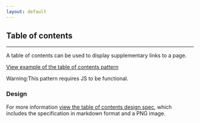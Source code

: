 ```yaml
---
layout: default
---
```


## Table of contents

<hr>

A table of contents can be used to display supplementary links to a page.

<a href="/examples/patterns/table-of-contents/"
    class="js-example">
View example of the table of contents pattern
</a>

<div class="p-notification--caution">
  <p class="p-notification__response">
    <span class="p-notification__status">Warning:</span>This pattern requires JS to be functional.
  </p>
</div>

### Design

For more information [view the table of contents design spec](https://github.com/ubuntudesign/vanilla-design/tree/master/Table%20of%20contents), which includes the specification in markdown format and a PNG image.
